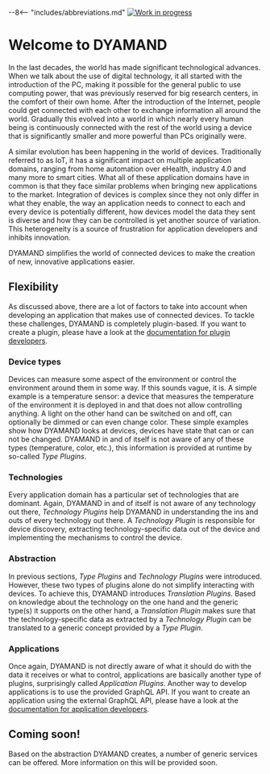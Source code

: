 --8<-- "includes/abbreviations.md"
[![Work in progress](https://img.shields.io/badge/status-wip-yellow)](https://www.repostatus.org/#wip)

# Welcome to DYAMAND

In the last decades, the world has made significant technological advances. When we talk about the use of digital technology, it all started with the introduction of the PC, making it possible for the general public to use computing power, that was previously reserved for big research centers, in the comfort of their own home. After the introduction of the Internet, people could get connected with each other to exchange information all around the world. Gradually this evolved into a world in which nearly every human being is continuously connected with the rest of the world using a device that is significantly smaller and more powerful than PCs originally were.

A similar evolution has been happening in the world of devices. Traditionally referred to as IoT, it has a significant impact on multiple application domains, ranging from home automation over eHealth, industry 4.0 and many more to smart cities. What all of these application domains have in common is that they face similar problems when bringing new applications to the market. Integration of devices is complex since they not only differ in what they enable, the way an application needs to connect to each and every device is potentially different, how devices model the data they sent is diverse and how they can be controlled is yet another source of variation. This heterogeneity is a source of frustration for application developers and inhibits innovation.

DYAMAND simplifies the world of connected devices to make the creation of new, innovative applications easier.

## Flexibility

As discussed above, there are a lot of factors to take into account when developing an application that makes use of connected devices. To tackle these challenges, DYAMAND is completely plugin-based. If you want to create a plugin, please have a look at the [documentation for plugin developers](./plugindevelopers).

### Device types

Devices can measure some aspect of the environment or control the environment around them in some way. If this sounds vague, it is. A simple example is a temperature sensor: a device that measures the temperature of the environment it is deployed in and that does not allow controlling anything. A light on the other hand can be switched on and off, can optionally be dimmed or can even change color. These simple examples show how DYAMAND looks at devices, devices have state that can or can not be changed. DYAMAND in and of itself is not aware of any of these types (temperature, color, etc.), this information is provided at runtime by so-called _Type Plugins_.

### Technologies

Every application domain has a particular set of technologies that are dominant. Again, DYAMAND in and of itself is not aware of any technology out there, _Technology Plugins_ help DYAMAND in understanding the ins and outs of every technology out there. A _Technology Plugin_ is responsible for device discovery, extracting technology-specific data out of the device and implementing the mechanisms to control the device.

### Abstraction

In previous sections, _Type Plugins_ and _Technology Plugins_ were introduced. However, these two types of plugins alone do not simplify interacting with devices. To achieve this, DYAMAND introduces _Translation Plugins_. Based on knowledge about the technology on the one hand and the generic type(s) it supports on the other hand, a _Translation Plugin_ makes sure that the technology-specific data as extracted by a _Technology Plugin_ can be translated to a generic concept provided by a _Type Plugin_.

### Applications

Once again, DYAMAND is not directly aware of what it should do with the data it receives or what to control, applications are basically another type of plugins, surprisingly called _Application Plugins_. Another way to develop applications is to use the provided GraphQL API. If you want to create an application using the external GraphQL API, please have a look at the [documentation for application developers](./applicationdevelopers).

## Coming soon!

Based on the abstraction DYAMAND creates, a number of generic services can be offered. More information on this will be provided soon.
